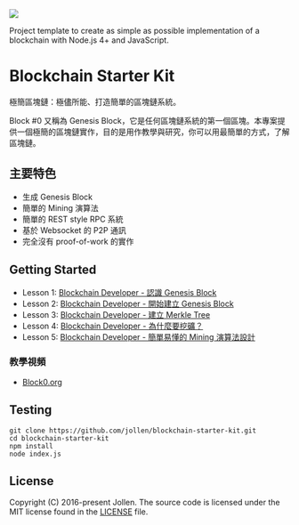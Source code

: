 
<img src="http://block0.org/images/block0.org.jpg" />

Project template to create as simple as possible implementation of a blockchain with Node.js 4+ and JavaScript.

# Blockchain Starter Kit

極簡區塊鏈：極儘所能、打造簡單的區塊鏈系統。

Block #0 又稱為 Genesis Block，它是任何區塊鏈系統的第一個區塊。本專案提供一個極簡的區塊鏈實作，目的是用作教學與研究，你可以用最簡單的方式，了解區塊鏈。

## 主要特色

* 生成 Genesis Block
* 簡單的 Mining 演算法
* 簡單的 REST style RPC 系統
* 基於 Websocket 的 P2P 通訊
* 完全沒有 proof-of-work 的實作

## Getting Started

<ul>
<li>Lesson 1: <a href="http://www.jollen.org/blog/2016/12/blockchain-developer-genesis-block.html">Blockchain Developer - 認識 Genesis Block</a></li>
<li>Lesson 2: <a href="http://www.jollen.org/blog/2016/12/blockchain-developer-genesis-block-2.html">Blockchain Developer - 開始建立 Genesis Block</a></li>
<li>Lesson 3: <a href="http://www.jollen.org/blog/2016/12/blockchain-developer-merkle-tree.html">Blockchain Developer - 建立 Merkle Tree</a></li>
<li>Lesson 4: <a href="http://www.jollen.org/blog/2016/12/blockchain-developer-why-mining.html">Blockchain Developer - 為什麼要挖礦？</a></li>
<li>Lesson 5: <a href="http://www.jollen.org/blog/2016/12/blockchain-developer-how-mining.html">Blockchain Developer - 簡單易懂的 Mining 演算法設計</a></li>
</ul>

### 教學視頻

* [Block0.org](https://block0.org)

## Testing

```
git clone https://github.com/jollen/blockchain-starter-kit.git
cd blockchain-starter-kit
npm install
node index.js
```

## License

Copyright (C) 2016-present Jollen. The source code is licensed under the MIT license found in the [LICENSE](LICENSE) file.
